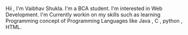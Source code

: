 Hii , I'm Vaibhav Shukla.
I'm a BCA student.
I'm interested in Web Development.
I'm Currently workin on my skills such as learning Programming concept of Programming Languages like Java , C , python , HTML.
